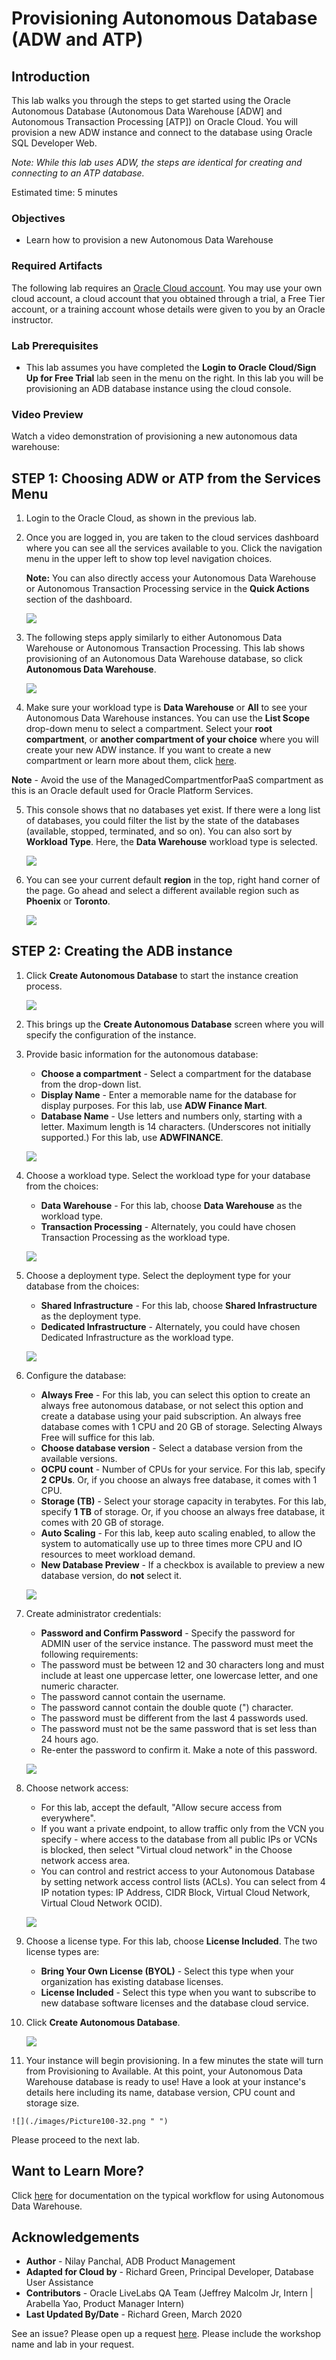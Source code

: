 # Provisioning Autonomous Database (ADW and ATP)

## **Introduction**

This lab walks you through the steps to get started using the Oracle Autonomous Database (Autonomous Data Warehouse [ADW] and Autonomous Transaction Processing [ATP]) on Oracle Cloud. You will provision a new ADW instance and connect to the database using Oracle SQL Developer Web.

*Note: While this lab uses ADW, the steps are identical for creating and connecting to an ATP database.*

Estimated time: 5 minutes

### Objectives

-   Learn how to provision a new Autonomous Data Warehouse

### Required Artifacts

The following lab requires an <a href="https://www.oracle.com/cloud/free/" target="\_blank">Oracle Cloud account</a>. You may use your own cloud account, a cloud account that you obtained through a trial, a Free Tier account, or a training account whose details were given to you by an Oracle instructor.

### Lab Prerequisites

- This lab assumes you have completed the **Login to Oracle Cloud/Sign Up for Free Trial** lab seen in the menu on the right.  In this lab you will be provisioning an ADB database instance using the cloud console.

### Video Preview

Watch a video demonstration of provisioning a new autonomous data warehouse:

[](youtube:Q6hxMaAPghI)

## **STEP 1**: Choosing ADW or ATP from the Services Menu

1. Login to the Oracle Cloud, as shown in the previous lab.
2. Once you are logged in, you are taken to the cloud services dashboard where you can see all the services available to you. Click the navigation menu in the upper left to show top level navigation choices.

    __Note:__ You can also directly access your Autonomous Data Warehouse or Autonomous Transaction Processing service in the __Quick Actions__ section of the dashboard.

    ![](./images/Picture100-36.png " ")

3. The following steps apply similarly to either Autonomous Data Warehouse or Autonomous Transaction Processing. This lab shows provisioning of an Autonomous Data Warehouse database, so click **Autonomous Data Warehouse**.

    ![](images/LabGuide1-39fb4a5b.png " ")

4. Make sure your workload type is __Data Warehouse__ or __All__ to see your Autonomous Data Warehouse instances. You can use the __List Scope__ drop-down menu to select a compartment. Select your __root compartment__, or __another compartment of your choice__ where you will create your new ADW instance. If you want to create a new compartment or learn more about them, click <a href="https://docs.cloud.oracle.com/iaas/Content/Identity/Tasks/managingcompartments.htm#three" target="\_blank">here</a>.

 __Note__ - Avoid the use of the ManagedCompartmentforPaaS compartment as this is an Oracle default used for Oracle Platform Services.

5. This console shows that no databases yet exist. If there were a long list of databases, you could filter the list by the state of the databases (available, stopped, terminated, and so on). You can also sort by __Workload Type__. Here, the __Data Warehouse__ workload type is selected.

    ![](./images/Compartment.png " ")

7. You can see your current default **region** in the top, right hand corner of the page. Go ahead and select a different available region such as **Phoenix** or **Toronto**.

    ![](./images/Region.png " ")

## **STEP 2**: Creating the ADB instance

1. Click **Create Autonomous Database** to start the instance creation process.

    ![](./images/Picture100-23.png " ")

2.  This brings up the __Create Autonomous Database__ screen where you will specify the configuration of the instance.
3. Provide basic information for the autonomous database:

    - __Choose a compartment__ - Select a compartment for the database from the drop-down list.
    - __Display Name__ - Enter a memorable name for the database for display purposes. For this lab, use __ADW Finance Mart__.
    - __Database Name__ - Use letters and numbers only, starting with a letter. Maximum length is 14 characters. (Underscores not initially supported.) For this lab, use __ADWFINANCE__.

    ![](./images/Picture100-26.png " ")

4. Choose a workload type. Select the workload type for your database from the choices:

    - __Data Warehouse__ - For this lab, choose __Data Warehouse__ as the workload type.
    - __Transaction Processing__ - Alternately, you could have chosen Transaction Processing as the workload type.

    ![](./images/Picture100-26b.png " ")

5. Choose a deployment type. Select the deployment type for your database from the choices:

    - __Shared Infrastructure__ - For this lab, choose __Shared Infrastructure__ as the deployment type.
    - __Dedicated Infrastructure__ - Alternately, you could have chosen Dedicated Infrastructure as the workload type.

    ![](./images/Picture100-26_deployment_type.png " ")

6. Configure the database:

    - __Always Free__ - For this lab, you can select this option to create an always free autonomous database, or not select this option and create a database using your paid subscription. An always free database comes with 1 CPU and 20 GB of storage. Selecting Always Free will suffice for this lab.
    - __Choose database version__ - Select a database version from the available versions.
    - __OCPU count__ - Number of CPUs for your service. For this lab, specify __2 CPUs__. Or, if you choose an always free database, it comes with 1 CPU.
    - __Storage (TB)__ - Select your storage capacity in terabytes. For this lab, specify __1 TB__ of storage. Or, if you choose an always free database, it comes with 20 GB of storage.
    - __Auto Scaling__ - For this lab, keep auto scaling enabled, to allow the system to automatically use up to three times more CPU and IO resources to meet workload demand.
    - __New Database Preview__ - If a checkbox is available to preview a new database version, do __not__ select it.

    ![](./images/Picture100-26c.png " ")

7. Create administrator credentials:

    - __Password and Confirm Password__ - Specify the password for ADMIN user of the service instance. The password must meet the following requirements:
    - The password must be between 12 and 30 characters long and must include at least one uppercase letter, one lowercase letter, and one numeric character.
    - The password cannot contain the username.
    - The password cannot contain the double quote (") character.
    - The password must be different from the last 4 passwords used.
    - The password must not be the same password that is set less than 24 hours ago.
    - Re-enter the password to confirm it. Make a note of this password.

    ![](./images/Picture100-26d.png " ")
8. Choose network access:
    - For this lab, accept the default, "Allow secure access from everywhere".
    - If you want a private endpoint, to allow traffic only from the VCN you specify - where access to the database from all public IPs or VCNs is blocked, then select "Virtual cloud network" in the Choose network access area.
    - You can control and restrict access to your Autonomous Database by setting network access control lists (ACLs). You can select from 4 IP notation types: IP Address, CIDR Block, Virtual Cloud Network, Virtual Cloud Network OCID).

    ![](./images/Picture100-26e.png " ")

9. Choose a license type. For this lab, choose __License Included__. The two license types are:

    - __Bring Your Own License (BYOL)__ - Select this type when your organization has existing database licenses.
    - __License Included__ - Select this type when you want to subscribe to new database software licenses and the database cloud service.

10. Click __Create Autonomous Database__.

    ![](./images/Picture100-27.png " ")

11.  Your instance will begin provisioning. In a few minutes the state will turn from Provisioning to Available. At this point, your Autonomous Data Warehouse database is ready to use! Have a look at your instance's details here including its name, database version, CPU count and storage size.

    ![](./images/Picture100-32.png " ")

Please proceed to the next lab.

## Want to Learn More?

Click [here](https://docs.oracle.com/en/cloud/paas/autonomous-data-warehouse-cloud/user/autonomous-workflow.html#GUID-5780368D-6D40-475C-8DEB-DBA14BA675C3) for documentation on the typical workflow for using Autonomous Data Warehouse.

## **Acknowledgements**

- **Author** - Nilay Panchal, ADB Product Management
- **Adapted for Cloud by** - Richard Green, Principal Developer, Database User Assistance
- **Contributors** - Oracle LiveLabs QA Team (Jeffrey Malcolm Jr, Intern | Arabella Yao, Product Manager Intern)
- **Last Updated By/Date** - Richard Green, March 2020


See an issue?  Please open up a request [here](https://github.com/oracle/learning-library/issues).   Please include the workshop name and lab in your request.
